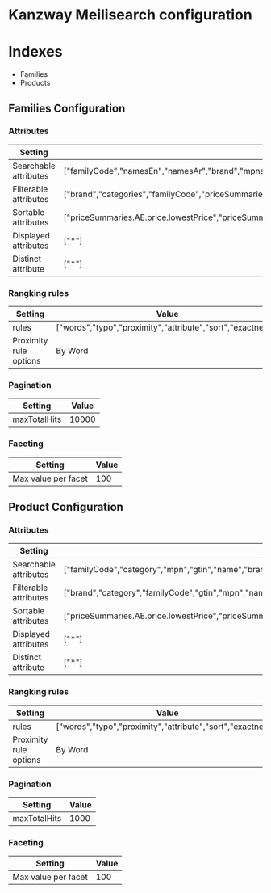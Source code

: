 # Kanzway Meilisearch configuration

# Indexes

- Families
- Products

## Families Configuration

### Attributes

| Setting | Value |
| ------- | ----- |
| Searchable attributes          |   ["familyCode","namesEn","namesAr","brand","mpns","categories","priceSummaries","specificationValuesEn","specificationValuesAr"]         |
| Filterable attributes               |  ["brand","categories","familyCode","priceSummaries","specificationValuesAr","specificationValuesEn"]          |
| Sortable attributes              |  ["priceSummaries.AE.price.lowestPrice","priceSummaries.ID.price.lowestPrice","priceSummaries.MY.price.lowestPrice","priceSummaries.QA.price.lowestPrice","priceSummaries.SA.price.lowestPrice"]         |
| Displayed attributes              |  ["*"]         |
| Distinct attribute             |  ["*"]         |

### Rangking rules

| Setting | Value |
| ------- | ----- |
| rules          |   ["words","typo","proximity","attribute","sort","exactness"]        |
| Proximity rule options         |   By Word       |

### Pagination

| Setting | Value |
| ------- | ----- |
| maxTotalHits        |  10000       |

### Faceting

| Setting | Value |
| ------- | ----- |
| Max value per facet|  100       |

## Product Configuration

### Attributes

| Setting | Value |
| ------- | ----- |
| Searchable attributes          |   ["familyCode","category","mpn","gtin","name","brand","specificationValuesEn","specificationValuesAr"]        |
| Filterable attributes               |  ["brand","category","familyCode","gtin","mpn","name","priceSummaries.AE.price.lowestPrice","priceSummaries.ID.price.lowestPrice","priceSummaries.MY.price.lowestPrice","priceSummaries.QA.price.lowestPrice","priceSummaries.SA.price.lowestPrice","specificationValuesAr","specificationValuesEn"]        |
| Sortable attributes              |  ["priceSummaries.AE.price.lowestPrice","priceSummaries.ID.price.lowestPrice","priceSummaries.MY.price.lowestPrice","priceSummaries.QA.price.lowestPrice","priceSummaries.SA.price.lowestPrice"]        |
| Displayed attributes              |  ["*"]         |
| Distinct attribute             |  ["*"]         |

### Rangking rules

| Setting | Value |
| ------- | ----- |
| rules          |   ["words","typo","proximity","attribute","sort","exactness"]        |
| Proximity rule options         |   By Word       |

### Pagination

| Setting | Value |
| ------- | ----- |
| maxTotalHits        |  1000       |

### Faceting

| Setting | Value |
| ------- | ----- |
| Max value per facet|  100       |
